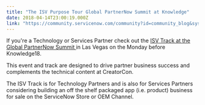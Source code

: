 ```yaml
---
title: "The ISV Purpose Tour Global PartnerNow Summit at Knowledge"
date: 2018-04-14T23:00:19.000Z
link: "https://community.servicenow.com/community?id=community_blog&sys_id=c44c929cdb61d38058dcf4621f961912"
---
```

<p>If you&#39;re a Technology or Services Partner check out the <a href="community?id&#61;community_blog&amp;sys_id&#61;c34b776fdbd91b4058dcf4621f961904" rel="nofollow">ISV Track at the Global PartnerNow Summit </a>in Las Vegas on the Monday before Knowledge18.</p>
<p>This event and track are designed to drive partner business success and complements the technical content at CreatorCon.</p>
<p>The ISV Track is for Technology Partners and is also for Services Partners considering building an off the shelf packaged app (i.e. product) business for sale on the ServiceNow Store or OEM Channel.</p>
<p> </p>